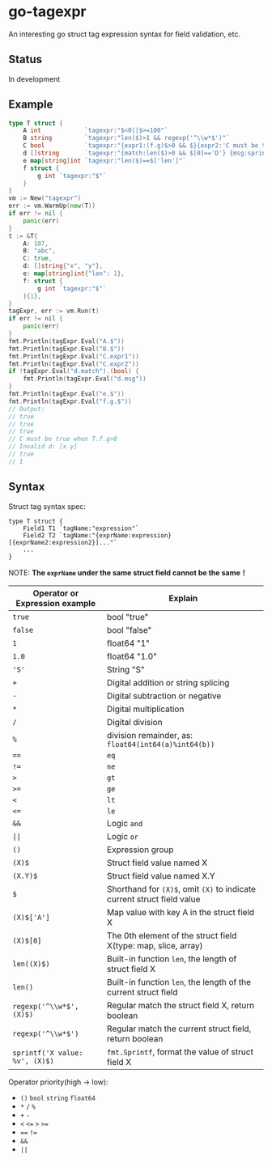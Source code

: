 # go-tagexpr

An interesting go struct tag expression syntax for field validation, etc.

## Status

In development

## Example

```go
type T struct {
	A int            `tagexpr:"$<0||$>=100"`
	B string         `tagexpr:"len($)>1 && regexp('^\\w*$')"`
	C bool           `tagexpr:"{expr1:(f.g)$>0 && $}{expr2:'C must be true when T.f.g>0'}"`
	d []string       `tagexpr:"{match:len($)>0 && $[0]=='D'} {msg:sprintf('Invalid d: %v',$)}"`
	e map[string]int `tagexpr:"len($)==$['len']"`
	f struct {
		g int `tagexpr:"$"`
	}
}
vm := New("tagexpr")
err := vm.WarmUp(new(T))
if err != nil {
	panic(err)
}
t := &T{
	A: 107,
	B: "abc",
	C: true,
	d: []string{"x", "y"},
	e: map[string]int{"len": 1},
	f: struct {
		g int `tagexpr:"$"`
	}{1},
}
tagExpr, err := vm.Run(t)
if err != nil {
	panic(err)
}
fmt.Println(tagExpr.Eval("A.$"))
fmt.Println(tagExpr.Eval("B.$"))
fmt.Println(tagExpr.Eval("C.expr1"))
fmt.Println(tagExpr.Eval("C.expr2"))
if !tagExpr.Eval("d.match").(bool) {
	fmt.Println(tagExpr.Eval("d.msg"))
}
fmt.Println(tagExpr.Eval("e.$"))
fmt.Println(tagExpr.Eval("f.g.$"))
// Output:
// true
// true
// true
// C must be true when T.f.g>0
// Invalid d: [x y]
// true
// 1
```

## Syntax

Struct tag syntax spec:

```
type T struct {
    Field1 T1 `tagName:"expression"`
    Field2 T2 `tagName:"{exprName:expression} [{exprName2:expression2}]..."`
    ...
}
```

NOTE: **The `exprName` under the same struct field cannot be the same！**

|Operator or Expression example|Explain|
|-----|---------|
|`true`|bool "true"|
|`false`|bool "false"|
|`1`|float64 "1"|
|`1.0`|float64 "1.0"|
|`'S'`|String "S"|
|`+`|Digital addition or string splicing|
|`-`|Digital subtraction or negative|
|`*`|Digital multiplication|
|`/`|Digital division|
|`%`|division remainder, as: `float64(int64(a)%int64(b))`|
|`==`|`eq`|
|`!=`|`ne`|
|`>`|`gt`|
|`>=`|`ge`|
|`<`|`lt`|
|`<=`|`le`|
|`&&`|Logic `and`|
|`\|\|`|Logic `or`|
|`()`|Expression group|
|`(X)$`|Struct field value named X|
|`(X.Y)$`|Struct field value named X.Y|
|`$`|Shorthand for `(X)$`, omit `(X)` to indicate current struct field value|
|`(X)$['A']`|Map value with key A in the struct field X|
|`(X)$[0]`|The 0th element of the struct field X(type: map, slice, array)|
|`len((X)$)`|Built-in function `len`, the length of struct field X|
|`len()`|Built-in function `len`, the length of the current struct field|
|`regexp('^\\w*$', (X)$)`|Regular match the struct field X, return boolean|
|`regexp('^\\w*$')`|Regular match the current struct field, return boolean|
|`sprintf('X value: %v', (X)$)`|`fmt.Sprintf`, format the value of struct field X|

<!-- |`(X)$k`|Traverse each element key of the struct field X(type: map, slice, array)|
|`(X)$v`|Traverse each element value of the struct field X(type: map, slice, array)| -->

<!-- |`&`|Integer bitwise `and`|
|`\|`|Integer bitwise `or`|
|`^`|Integer bitwise `not` or `xor`|
|`&^`|Integer bitwise `clean`|
|`<<`|Integer bitwise `shift left`|
|`>>`|Integer bitwise `shift right`| -->

Operator priority(high -> low):
* `()` `bool` `string` `float64`
* `*` `/` `%`
* `+` `-`
* `<` `<=` `>` `>=`
* `==` `!=`
* `&&`
* `||`